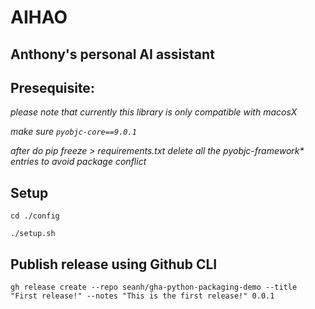# AIHAO
## Anthony's personal AI assistant


## Presequisite:
*please note that currently this library is only compatible with macosX*

*make sure `pyobjc-core==9.0.1`*

*after do pip freeze > requirements.txt delete all the pyobjc-framework\* entries to avoid package conflict*

## Setup
`cd ./config`

`./setup.sh`


## Publish release using Github CLI
`gh release create --repo seanh/gha-python-packaging-demo --title "First release!" --notes "This is the first release!" 0.0.1`